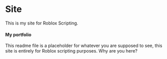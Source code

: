 # Site
This is my site for Roblox Scripting.
#### My portfolio
This readme file is a placeholder for whatever you are supposed to see, this site is entirely for Roblox scripting purposes. Why are you here?
